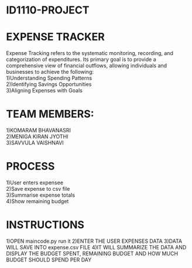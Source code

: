 # ID1110-PROJECT

# EXPENSE TRACKER

Expense Tracking refers to the systematic monitoring, recording, and categorization of expenditures. Its primary goal is to provide a comprehensive view of financial outflows, allowing individuals and businesses to achieve the following:
<br>
1)Understanding Spending Patterns
<br>
2)Identifying Savings Opportunities
<br>
3)Aligning Expenses with Goals

# TEAM MEMBERS:
1)KOMARAM BHAVANASRI
<br>
2)MENIGA KIRAN JYOTHI
<br>
3)SAVVULA VAISHNAVI 

# PROCESS
1)User enters expensee
<br>
2)Save expense to csv file
<br>
3)Summarise expense totals
<br>
4)Show remaining budget

# INSTRUCTIONS
1)OPEN maincode.py run it
2)ENTER THE USER EXPENSES DATA
3)DATA WILL SAVE INTO expense.csv FILE
4)IT WILL SUMMARIZE THE DATA AND DISPLAY THE BUDGET SPENT, REMAINING BUDGET AND HOW MUCH BUDGET SHOULD SPEND PER DAY


